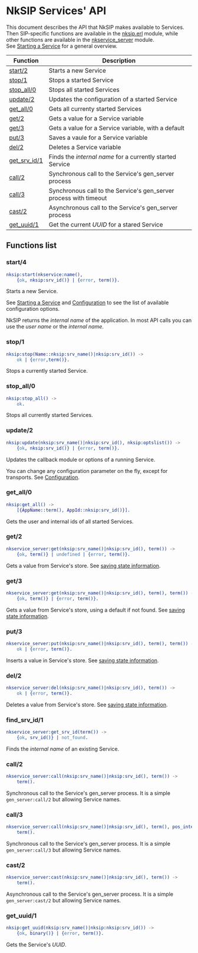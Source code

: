 # NkSIP Services' API

This document describes the API that NkSIP makes available to Services.<br/>
Then SIP-specific functions are available in the [nksip.erl](../../src/nksip.erl) module, while other functions are available in the [nkservice_server](https://github.com/Nekso/nkservice/blob/master/src/nkservice_server.erl) module.<br/>
See [Starting a Service](../guide/start_a_service.md) for a general overview.


Function|Description
---|---
[start/2](#start4)|Starts a new Service
[stop/1](#stop1)|Stops a started Service
[stop_all/0](#stop_all/0)|Stops all started Services
[update/2](#update/2)|Updates the configuration of a started Service
[get_all/0](#get_all0)|Gets all currenty started Services
[get/2](#get2)|Gets a value for a Service variable
[get/3](#get3)|Gets a value for a Service variable, with a default
[put/3](#put3)|Saves a vaule for a Service variable
[del/2](#del2)|Deletes a Service variable
[get_srv_id/1](#get_srv_id1)|Finds the _internal name_ for a currently started Service
[call/2](#call2)|Synchronous call to the Service's gen_server process
[call/3](#call3)|Synchronous call to the Service's gen_server process with timeout
[cast/2](#call3)|Asynchronous call to the Service's gen_server process
[get_uuid/1](#get_uuid/1)|Get the current _UUID_ for a stared Service


## Functions list

### start/4
```erlang
nksip:start(nkservice:name(), 
	{ok, nksip:srv_id()} | {error, term()}.
```

Starts a new Service. 

See [Starting a Service](../guide/start_a_service.md) and [Configuration](../reference/configuration.md) to see the list of available configuration options. 

NkSIP returns the _internal name_ of the application. In most API calls you can use the _user name_ or the _internal name_.


### stop/1
```erlang
nksip:stop(Name::nksip:srv_name()|nksip:srv_id()) -> 
    ok | {error,term()}.
```
Stops a currently started Service.


### stop_all/0
```erlang
nksip:stop_all() -> 
   	ok.
```
Stops all currently started Services.


### update/2
```erlang
nksip:update(nksip:srv_name()|nksip:srv_id(), nksip:optslist()) ->
    {ok, nksip:srv_id()} | {error, term()}.
```
Updates the callback module or options of a running Service.

You can change any configuration parameter on the fly, except for transports. See [Configuration](../reference/configuration.md).


### get_all/0
```erlang
nksip:get_all() ->
    [{AppName::term(), AppId::nksip:srv_id()}].
```
Gets the user and internal ids of all started Services.


### get/2
```erlang
nkservice_server:get(nksip:srv_name()|nksip:srv_id(), term()) ->
    {ok, term()} | undefined | {error, term()}.
```
Gets a value from Service's store.
See [saving state information](../guide/start_a_service.md#saving-state-information).


### get/3
```erlang
nkservice_server:get(nksip:srv_name()|nksip:srv_id(), term(), term()) ->
    {ok, term()} | {error, term()}.
```
Gets a value from Service's store, using a default if not found.
See [saving state information](../guide/start_a_service.md#saving-state-information).

### put/3
```erlang
nkservice_server:put(nksip:srv_name()|nksip:srv_id(), term(), term()) ->
    ok | {error, term()}.
```
Inserts a value in Service's store.
See [saving state information](../guide/start_a_service.md#saving-state-information).

### del/2
```erlang
nkservice_server:del(nksip:srv_name()|nksip:srv_id(), term()) ->
    ok | {error, term()}.
```
Deletes a value from Service's store.
See [saving state information](../guide/start_a_service.md#saving-state-information).


### find_srv_id/1
```erlang
nkservice_server:get_srv_id(term()) ->
    {ok, srv_id()} | not_found.
```
Finds the _internal name_ of an existing Service.


### call/2
```erlang
nkservice_server:call(nksip:srv_name()|nksip:srv_id(), term()) ->
    term().
```
Synchronous call to the Service's gen_server process. It is a simple `gen_server:call/2` but allowing Service names.


### call/3
```erlang
nkservice_server:call(nksip:srv_name()|nksip:srv_id(), term(), pos_integer()|infinity) ->
    term().
```
Synchronous call to the Service's gen_server process. It is a simple `gen_server:call/3` but allowing Service names.


### cast/2
```erlang
nkservice_server:cast(nksip:srv_name()|nksip:srv_id(), term()) ->
    term().
```
Asynchronous call to the Service's gen_server process. It is a simple `gen_server:cast/2` but allowing Service names.


### get_uuid/1
```erlang
nksip:get_uuid(nksip:srv_name()|nksip:nksip:srv_id()) -> 
    {ok, binary()} | {error, term()}.
```
Gets the Service's _UUID_.

